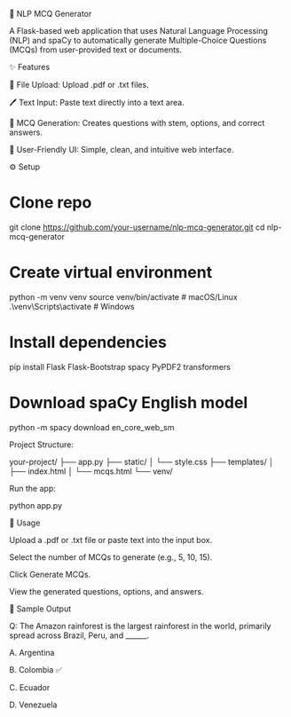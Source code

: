 📝 NLP MCQ Generator

A Flask-based web application that uses Natural Language Processing (NLP) and spaCy to automatically generate Multiple-Choice Questions (MCQs) from user-provided text or documents.

✨ Features

📄 File Upload: Upload .pdf or .txt files.

🖊️ Text Input: Paste text directly into a text area.

🤖 MCQ Generation: Creates questions with stem, options, and correct answers.

🎨 User-Friendly UI: Simple, clean, and intuitive web interface.

⚙️ Setup
# Clone repo
git clone https://github.com/your-username/nlp-mcq-generator.git
cd nlp-mcq-generator

# Create virtual environment
python -m venv venv
source venv/bin/activate   # macOS/Linux
.\venv\Scripts\activate    # Windows

# Install dependencies
pip install Flask Flask-Bootstrap spacy PyPDF2 transformers

# Download spaCy English model
python -m spacy download en_core_web_sm


Project Structure:

your-project/
├── app.py
├── static/
│   └── style.css
├── templates/
│   ├── index.html
│   └── mcqs.html
└── venv/


Run the app:

python app.py


🚀 Usage

Upload a .pdf or .txt file or paste text into the input box.

Select the number of MCQs to generate (e.g., 5, 10, 15).

Click Generate MCQs.

View the generated questions, options, and answers.

🎯 Sample Output

Q: The Amazon rainforest is the largest rainforest in the world, primarily spread across Brazil, Peru, and ______.

A. Argentina

B. Colombia ✅

C. Ecuador

D. Venezuela

